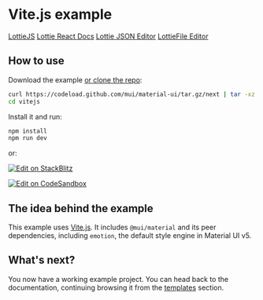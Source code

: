 # Vite.js example

[LottieJS](https://docs.lottiefiles.com/lottie-js/classes-1/meta)
[Lottie React Docs](https://lottiereact.com/components/Lottie#props)
[Lottie JSON Editor](https://lottiefiles.com/tools/json-editor)
[LottieFile Editor](https://editor.lottiefiles.com/)

## How to use

Download the example [or clone the repo](https://github.com/mui/material-ui):

<!-- #default-branch-switch -->

```sh
curl https://codeload.github.com/mui/material-ui/tar.gz/next | tar -xz --strip=2 material-ui-next/examples/vitejs
cd vitejs
```

Install it and run:

```sh
npm install
npm run dev
```

or:

<!-- #default-branch-switch -->

[![Edit on StackBlitz](https://developer.stackblitz.com/img/open_in_stackblitz.svg)](https://stackblitz.com/github/mui/material-ui/tree/master/examples/vitejs)

[![Edit on CodeSandbox](https://codesandbox.io/static/img/play-codesandbox.svg)](https://codesandbox.io/s/github/mui/material-ui/tree/master/examples/vitejs)

## The idea behind the example

This example uses [Vite.js](https://github.com/vitejs/vite).
It includes `@mui/material` and its peer dependencies, including `emotion`, the default style engine in Material UI v5.

## What's next?

<!-- #default-branch-switch -->

You now have a working example project.
You can head back to the documentation, continuing browsing it from the [templates](https://mui.com/material-ui/getting-started/templates/) section.
